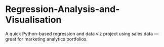 # Regression-Analysis-and-Visualisation
A quick Python-based regression and data viz project using sales data — great for marketing analytics portfolios.
